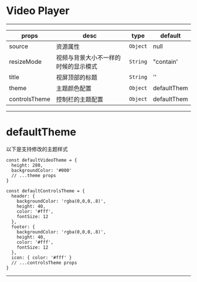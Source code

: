 # Video Player 
---

| props | desc | type | default |
| --- | --- | --- | --- |
| source | 资源属性 | `Object` | null |
| resizeMode | 视频与背景大小不一样的时候的显示模式 | `String` |  "contain' |
| title | 视屏顶部的标题 | `String` | '' |
| theme | 主题颜色配置 | `Object` | defaultThem |
| controlsTheme | 控制栏的主题配置 | `Object` | defaultThem |

---
# defaultTheme
以下是支持修改的主题样式
```
const defaultVideoTheme = {
  height: 280,
  backgroundColor: '#000'
  // ...theme props
}

const defaultControlsTheme = {
  header: {
    backgroundColor: 'rgba(0,0,0,.8)',
    height: 40,
    color: '#fff',
    fontSize: 12
  },
  footer: {
    backgroundColor: 'rgba(0,0,0,.8)',
    height: 40,
    color: '#fff',
    fontSize: 12
  },
  icon: { color: '#fff' }
  // ...controlsTheme props
}
```
---